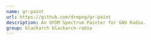 ```yaml
---
name: gr-paint
url: https://github.com/drmpeg/gr-paint
description: An OFDM Spectrum Painter for GNU Radio.
group: blackarch blackarch-radio
---
```


